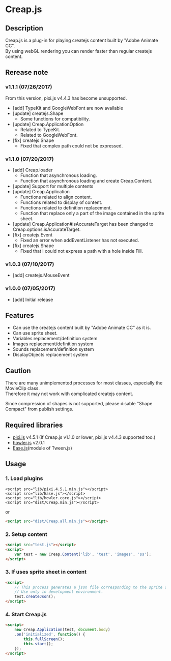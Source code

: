 # Creap.js

## Description

Creap.js is a plug-in for playing createjs content built by "Adobe Animate CC".<br />
By using webGL rendering you can render faster than regular createjs content.

## Rerease note

### v1.1.1 (07/26/2017)
<span style="red:">From this version, pixi.js v4.4.3 has become unsupported.</span>
- [add] TypeKit and GoogleWebFont are now available
- [update] createjs.Shape
	- Some functions for compatibility.
- [update] Creap.ApplicationOption
	- Related to TypeKit.
	- Related to GoogleWebFont.
- [fix] createjs.Shape
	- Fixed that complex path could not be expressed.
	
### v1.1.0 (07/20/2017)
- [add] Creap.loader
	- Function that asynchronous loading.
	- Function that asynchronous loading and create Creap.Content.
- [update] Support for multiple contents
- [update] Creap.Application
	- Functions related to align content.
	- Functions related to display of content.
	- Functions related to definition replacement.
	- Function that replace only a part of the image contained in the sprite sheet.
- [update] Creap.Application#isAccurateTarget has been changed to Creap.options.isAccurateTarget.
- [fix] createjs.Event
	- Fixed an error when addEventListener has not executed.
- [fix] createjs.Shape
	- Fixed that I could not express a path with a hole inside Fill.

### v1.0.3 (07/10/2017)
- [add] createjs.MouseEvent

### v1.0.0 (07/05/2017)
- [add] Initial release


## Features
- Can use the createjs content built by "Adobe Animate CC" as it is.
- Can use sprite sheet.
- Variables replacement/definition system
- Images replacement/definition system
- Sounds replacement/definition system
- DisplayObjects replacement system

## Caution
There are many unimplemented processes for most classes, especially the MovieClip class.<br />
Therefore it may not work with complicated createjs content.

Since compression of shapes is not supported, please disable "Shape Compact" from publish settings.

## Required libraries
- [pixi.js](http://www.pixijs.com/) v4.5.1 (If Creap.js v1.1.0 or lower, pixi.js v4.4.3 supported too.)
- [howler.js](https://howlerjs.com/) v2.0.1
- [Ease.js](http://www.createjs.com/)(module of Tween.js)

## Usage

### 1. Load plugins

```js:
<script src="lib/pixi.4.5.1.min.js"></script>
<script src="lib/Ease.js"></script>
<script src="lib/howler.core.js"></script>
<script src="dist/Creap.min.js"></script>
```
or
```html
<script src="dist/Creap.all.min.js"></script>
```

### 2. Setup content

```html
<script src="test.js"></script>
<script>
	var test = new Creap.Content('lib', 'test', 'images', 'ss');
</script>
```

### 3. If uses sprite sheet in content

```html
<script>
	// This process generates a json file corresponding to the sprite sheet.
	// Use only in development environment.
	test.createJson();
</script>
```

### 4. Start Creap.js

```html
<script>
	new Creap.Application(test, document.body)
	.on('initialized', function() {
		this.fullScreen();
		this.start();
	});
</script>
```